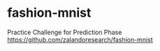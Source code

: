 # fashion-mnist
Practice Challenge for Prediction Phase
https://github.com/zalandoresearch/fashion-mnist
